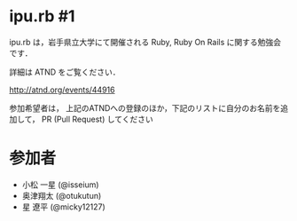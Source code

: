 ipu.rb #1
===============

ipu.rb は，岩手県立大学にて開催される Ruby, Ruby On Rails に関する勉強会です．

詳細は ATND をご覧ください．

http://atnd.org/events/44916

参加希望者は， 上記のATNDへの登録のほか，下記のリストに自分のお名前を追加して， PR (Pull Request) してください

# 参加者

- 小松 一星 (@isseium)
- 奥津翔太  (@otukutun)
- 星  遼平  (@micky12127)
